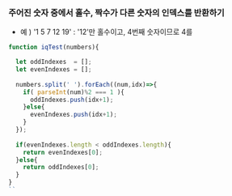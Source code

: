 ### 주어진 숫자 중에서 홀수, 짝수가 다른 숫자의 인덱스를 반환하기
- 예 ) '1 5 7 12 19' : '12'만 홀수이고, 4번째 숫자이므로 4를 

```js
function iqTest(numbers){

  let oddIndexes  = [];
  let evenIndexes = [];
  
  numbers.split(' ').forEach((num,idx)=>{
    if( parseInt(num)%2 === 1 ){
      oddIndexes.push(idx+1);
    }else{
      evenIndexes.push(idx+1);
    }
  });
  
  if(evenIndexes.length < oddIndexes.length){
    return evenIndexes[0];
  }else{
    return oddIndexes[0];
  }
}
``
